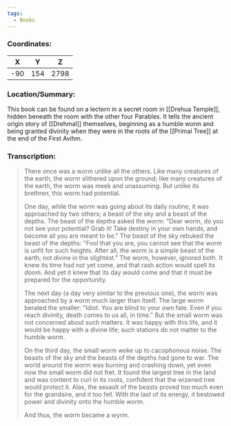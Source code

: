 ```yaml
---
tags:
  - Books
---
```


### Coordinates:
| **X** | **Y**| **Z** |
|:-----:|:----:|:-----:|
|-90  |154   |2798  |

### Location/Summary:
This book can be found on a lectern in a secret room in [[Drehua Temple]], hidden beneath the room with the other four Parables. It tells the ancient origin story of [[Drehmal]] themselves, beginning as a humble worm and being granted divinity when they were in the roots of the [[Primal Tree]] at the end of the First Avihm.

### Transcription:
> There once was a worm unlike all the others. Like many creatures of the earth, the worm slithered upon the ground; like many creatures of the earth, the worm was meek and unassuming. But unlike its brethren, this worm had potential.
>
> One day, while the worm was going about its daily routine, it was approached by two others; a beast of the sky and a beast of the depths. The beast of the depths asked the worm: "Dear worm, do you not see your potential? Grab it! Take destiny in your own hands, and become all you are meant to be." The beast of the sky rebuked the beast of the depths: "Fool that you are, you cannot see that the worm is unfit for such heights. After all, the worm is a simple beast of the earth; not divine in the slightest." The worm, however, ignored both. It knew its time had not yet come, and that rash action would spell its doom. And yet it knew that its day would come and that it must be prepared for the opportunity.
>
> The next day (a day very similar to the previous one), the worm was approached by a worm much larger than itself. The large worm berated the smaller: "Idiot. You are blind to your own fate. Even if you reach divinity, death comes to us all, in time." But the small worm was not concerned about such matters. It was happy with this life, and it would be happy with a divine life; such stations do not matter to the humble worm.
>
> On the third day, the small worm woke up to cacophonous noise. The beasts of the sky and the beasts of the depths had gone to war. The world around the worm was burning and crashing down, yet even now the small worm did not fret. It found the largest tree in the land and was content to curl in its roots, confident that the wizened tree would protect it. Alas, the assault of the beasts proved too much even for the grandsire, and it too fell. With the last of its energy, it bestowed power and divinity onto the humble worm.
>
> And thus, the worm became a wyrm.

